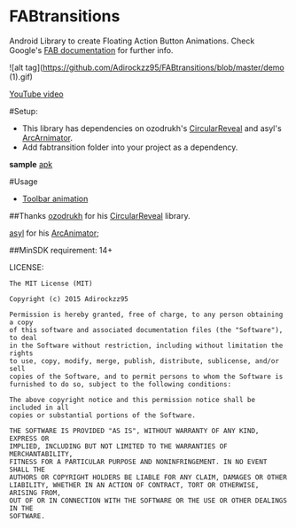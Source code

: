 # FABtransitions
Android Library to create Floating Action Button Animations. 
Check Google's [FAB documentation](http://www.google.com/design/spec/components/buttons-floating-action-button.html#buttons-floating-action-button-transitions) for further info.

![alt tag](https://github.com/Adirockzz95/FABtransitions/blob/master/demo (1).gif)

[YouTube video](https://www.youtube.com/watch?v=ycVOPEdlCVw)

#Setup:
* This library has dependencies on ozodrukh's [CircularReveal](https://github.com/ozodrukh/CircularReveal) and 
  asyl's [ArcArnimator](https://github.com/asyl/ArcAnimator).
* Add fabtransition folder into your project as a dependency.

**sample**
[apk](https://github.com/Adirockzz95/FABtransitions/blob/master/test.letstest.apk)

#Usage
* [Toolbar animation](https://github.com/Adirockzz95/FABtransitions/blob/master/ToolbarGuide.md)

##Thanks
[ozodrukh](https://github.com/ozodrukh) for his [CircularReveal](https://github.com/ozodrukh/CircularReveal) library.

[asyl](https://github.com/asyl) for his [ArcAnimator](https://github.com/asyl/ArcAnimator);

##MinSDK requirement: 14+

LICENSE:
```
The MIT License (MIT)

Copyright (c) 2015 Adirockzz95

Permission is hereby granted, free of charge, to any person obtaining a copy
of this software and associated documentation files (the "Software"), to deal
in the Software without restriction, including without limitation the rights
to use, copy, modify, merge, publish, distribute, sublicense, and/or sell
copies of the Software, and to permit persons to whom the Software is
furnished to do so, subject to the following conditions:

The above copyright notice and this permission notice shall be included in all
copies or substantial portions of the Software.

THE SOFTWARE IS PROVIDED "AS IS", WITHOUT WARRANTY OF ANY KIND, EXPRESS OR
IMPLIED, INCLUDING BUT NOT LIMITED TO THE WARRANTIES OF MERCHANTABILITY,
FITNESS FOR A PARTICULAR PURPOSE AND NONINFRINGEMENT. IN NO EVENT SHALL THE
AUTHORS OR COPYRIGHT HOLDERS BE LIABLE FOR ANY CLAIM, DAMAGES OR OTHER
LIABILITY, WHETHER IN AN ACTION OF CONTRACT, TORT OR OTHERWISE, ARISING FROM,
OUT OF OR IN CONNECTION WITH THE SOFTWARE OR THE USE OR OTHER DEALINGS IN THE
SOFTWARE.
```
